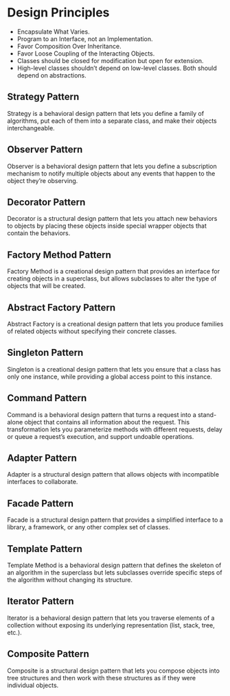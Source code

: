 # Design Principles

- Encapsulate What Varies.
- Program to an Interface, not an Implementation.
- Favor Composition Over Inheritance.
- Favor Loose Coupling of the Interacting Objects.
- Classes should be closed for modification but open for extension.
- High-level classes shouldn’t depend on low-level classes. Both should depend on abstractions.

## Strategy Pattern

Strategy is a behavioral design pattern that lets you define a family of algorithms, put each of them into a separate class, and make their objects interchangeable.

## Observer Pattern

Observer is a behavioral design pattern that lets you define a subscription mechanism to notify multiple objects about any events that happen to the object they’re observing.

## Decorator Pattern

Decorator is a structural design pattern that lets you attach new behaviors to objects by placing these objects inside special wrapper objects that contain the behaviors.

## Factory Method Pattern

Factory Method is a creational design pattern that provides an interface for creating objects in a superclass, but allows subclasses to alter the type of objects that will be created.

## Abstract Factory Pattern

Abstract Factory is a creational design pattern that lets you produce families of related objects without specifying their concrete classes.

## Singleton Pattern

Singleton is a creational design pattern that lets you ensure that a class has only one instance, while providing a global access point to this instance.

## Command Pattern

Command is a behavioral design pattern that turns a request into a stand-alone object that contains all information about the request. This transformation lets you parameterize methods with different requests, delay or queue a request’s execution, and support undoable operations.

## Adapter Pattern

Adapter is a structural design pattern that allows objects with incompatible interfaces to collaborate.

## Facade Pattern

Facade is a structural design pattern that provides a simplified interface to a library, a framework, or any other complex set of classes.

## Template Pattern

Template Method is a behavioral design pattern that defines the skeleton of an algorithm in the superclass but lets subclasses override specific steps of the algorithm without changing its structure.

## Iterator Pattern

Iterator is a behavioral design pattern that lets you traverse elements of a collection without exposing its underlying representation (list, stack, tree, etc.).

## Composite Pattern

Composite is a structural design pattern that lets you compose objects into tree structures and then work with these structures as if they were individual objects.
